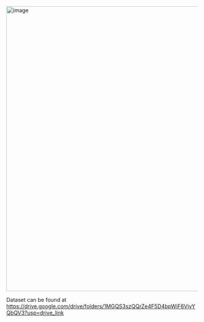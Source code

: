 <img width="900" height="749" alt="image" src="https://github.com/user-attachments/assets/f1aed2c2-0cdd-475e-8f23-9c5edeb41fc1" />


Dataset can be found at https://drive.google.com/drive/folders/1MGQS3szQQrZe4F5D4bpWiF6VjyYQbQV3?usp=drive_link
